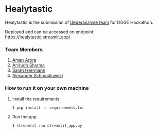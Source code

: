 # Healytastic

Healytastic is the submission of [Ueberanalyse team](https://lablab.ai/event/doge-ai-hackathon/ueberanalyse) for DOGE Hackathon.

Deployed and can be accessed on endpoint: https://healytastic.streamlit.app/

### Team Members
1. [Aman Arora](https://www.linkedin.com/in/aman-arora9848/)
2. [Anirudh Sharma](https://www.linkedin.com/in/reachanihere/)
3. [Sarah Herrmann](https://www.linkedin.com/in/sarahherrmann/)
4. [Alexander Schmadlowski](https://www.linkedin.com/in/lets-connect-alexander-cedric-schmadlowski/)

### How to run it on your own machine

1. Install the requirements

   ```
   $ pip install -r requirements.txt
   ```

2. Run the app

   ```
   $ streamlit run streamlit_app.py
   ```
